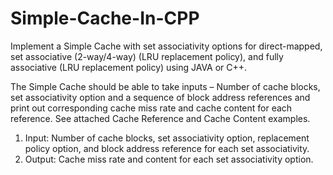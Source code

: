 # Simple-Cache-In-CPP

Implement a Simple Cache with set associativity options for direct-mapped, set associative
(2-way/4-way) (LRU replacement policy), and fully associative (LRU replacement policy) using
JAVA or C++.

The Simple Cache should be able to take inputs – Number of cache blocks, set associativity option
and a sequence of block address references and print out corresponding cache miss rate and cache
content for each reference. See attached Cache Reference and Cache Content examples.

1. Input: Number of cache blocks, set associativity option, replacement policy option, and block
address reference for each set associativity.
2. Output: Cache miss rate and content for each set associativity option.
